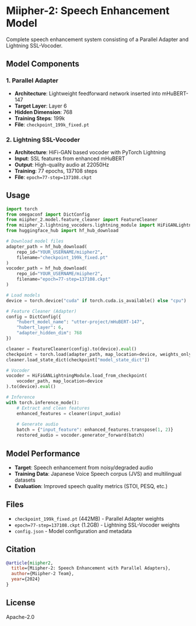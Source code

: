 # Miipher-2: Speech Enhancement Model

Complete speech enhancement system consisting of a Parallel Adapter and Lightning SSL-Vocoder.

## Model Components

### 1. Parallel Adapter
- **Architecture**: Lightweight feedforward network inserted into mHuBERT-147
- **Target Layer**: Layer 6  
- **Hidden Dimension**: 768
- **Training Steps**: 199k
- **File**: `checkpoint_199k_fixed.pt`

### 2. Lightning SSL-Vocoder
- **Architecture**: HiFi-GAN based vocoder with PyTorch Lightning
- **Input**: SSL features from enhanced mHuBERT
- **Output**: High-quality audio at 22050Hz
- **Training**: 77 epochs, 137108 steps
- **File**: `epoch=77-step=137108.ckpt`

## Usage

```python
import torch
from omegaconf import DictConfig
from miipher_2.model.feature_cleaner import FeatureCleaner
from miipher_2.lightning_vocoders.lightning_module import HiFiGANLightningModule
from huggingface_hub import hf_hub_download

# Download model files
adapter_path = hf_hub_download(
    repo_id="YOUR_USERNAME/miipher2",
    filename="checkpoint_199k_fixed.pt"
)
vocoder_path = hf_hub_download(
    repo_id="YOUR_USERNAME/miipher2", 
    filename="epoch=77-step=137108.ckpt"
)

# Load models
device = torch.device("cuda" if torch.cuda.is_available() else "cpu")

# Feature Cleaner (Adapter)
config = DictConfig({
    "hubert_model_name": "utter-project/mHuBERT-147",
    "hubert_layer": 6,
    "adapter_hidden_dim": 768
})

cleaner = FeatureCleaner(config).to(device).eval()
checkpoint = torch.load(adapter_path, map_location=device, weights_only=False)
cleaner.load_state_dict(checkpoint["model_state_dict"])

# Vocoder
vocoder = HiFiGANLightningModule.load_from_checkpoint(
    vocoder_path, map_location=device
).to(device).eval()

# Inference
with torch.inference_mode():
    # Extract and clean features
    enhanced_features = cleaner(input_audio)
    
    # Generate audio
    batch = {"input_feature": enhanced_features.transpose(1, 2)}
    restored_audio = vocoder.generator_forward(batch)
```

## Model Performance

- **Target**: Speech enhancement from noisy/degraded audio
- **Training Data**: Japanese Voice Speech corpus (JVS) and multilingual datasets
- **Evaluation**: Improved speech quality metrics (STOI, PESQ, etc.)

## Files

- `checkpoint_199k_fixed.pt` (442MB) - Parallel Adapter weights
- `epoch=77-step=137108.ckpt` (1.2GB) - Lightning SSL-Vocoder weights
- `config.json` - Model configuration and metadata

## Citation

```bibtex
@article{miipher2,
  title={Miipher-2: Speech Enhancement with Parallel Adapters},
  author={Miipher-2 Team},
  year={2024}
}
```

## License

Apache-2.0